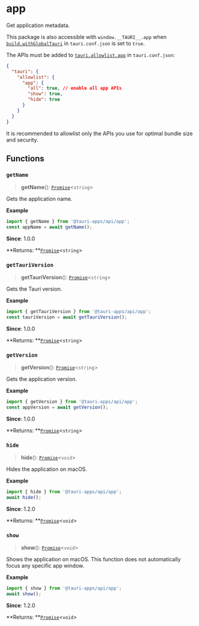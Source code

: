 # app

Get application metadata.

This package is also accessible with `window.__TAURI__.app` when [`build.withGlobalTauri`](https://tauri.app/v1/api/config/#buildconfig.withglobaltauri) in `tauri.conf.json` is set to `true`.

The APIs must be added to [`tauri.allowlist.app`](https://tauri.app/v1/api/config/#allowlistconfig.app) in `tauri.conf.json`:
```json
{
  "tauri": {
    "allowlist": {
      "app": {
        "all": true, // enable all app APIs
        "show": true,
        "hide": true
      }
    }
  }
}
```
It is recommended to allowlist only the APIs you use for optimal bundle size and security.

## Functions

### `getName`

> **getName**(): [`Promise`]( https://developer.mozilla.org/docs/Web/JavaScript/Reference/Global_Objects/Promise )<`string`\>

Gets the application name.

**Example**

```typescript
import { getName } from '@tauri-apps/api/app';
const appName = await getName();
```

**Since**: 1.0.0

**Returns: **[`Promise`]( https://developer.mozilla.org/docs/Web/JavaScript/Reference/Global_Objects/Promise )<`string`\>

### `getTauriVersion`

> **getTauriVersion**(): [`Promise`]( https://developer.mozilla.org/docs/Web/JavaScript/Reference/Global_Objects/Promise )<`string`\>

Gets the Tauri version.

**Example**

```typescript
import { getTauriVersion } from '@tauri-apps/api/app';
const tauriVersion = await getTauriVersion();
```

**Since**: 1.0.0

**Returns: **[`Promise`]( https://developer.mozilla.org/docs/Web/JavaScript/Reference/Global_Objects/Promise )<`string`\>

### `getVersion`

> **getVersion**(): [`Promise`]( https://developer.mozilla.org/docs/Web/JavaScript/Reference/Global_Objects/Promise )<`string`\>

Gets the application version.

**Example**

```typescript
import { getVersion } from '@tauri-apps/api/app';
const appVersion = await getVersion();
```

**Since**: 1.0.0

**Returns: **[`Promise`]( https://developer.mozilla.org/docs/Web/JavaScript/Reference/Global_Objects/Promise )<`string`\>

### `hide`

> **hide**(): [`Promise`]( https://developer.mozilla.org/docs/Web/JavaScript/Reference/Global_Objects/Promise )<`void`\>

Hides the application on macOS.

**Example**

```typescript
import { hide } from '@tauri-apps/api/app';
await hide();
```

**Since**: 1.2.0

**Returns: **[`Promise`]( https://developer.mozilla.org/docs/Web/JavaScript/Reference/Global_Objects/Promise )<`void`\>

### `show`

> **show**(): [`Promise`]( https://developer.mozilla.org/docs/Web/JavaScript/Reference/Global_Objects/Promise )<`void`\>

Shows the application on macOS. This function does not automatically focus any specific app window.

**Example**

```typescript
import { show } from '@tauri-apps/api/app';
await show();
```

**Since**: 1.2.0

**Returns: **[`Promise`]( https://developer.mozilla.org/docs/Web/JavaScript/Reference/Global_Objects/Promise )<`void`\>
